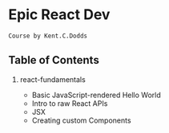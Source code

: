 # Epic React Dev

    Course by Kent.C.Dodds

## Table of Contents

1.  react-fundamentals

    -   Basic JavaScript-rendered Hello World
    -   Intro to raw React APIs
    -   JSX
    -   Creating custom Components
